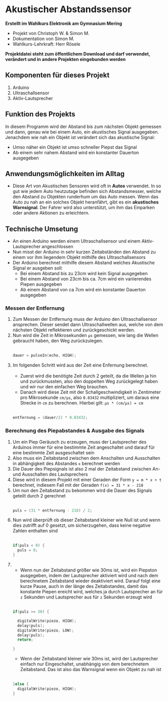 # Akustischer Abstandssensor

**Erstellt im Wahlkurs Elektronik am Gymnasium Mering**

- Projekt von Christoph W. & Simon M.
- Dokumentation von Simon M.
- Wahlkurs-Lehrkraft: Herr Rösele

**Projektdatei steht zum öffentlichem Download und darf verwendet, verändert und in andere Projekten eingebunden werden**

## Komponenten für dieses Projekt

1. Arduino
2. Ultraschallsensor
3. Aktiv-Lautsprecher

## Funktion des Projekts

In diesem Programm wird der Abstand bis zum nächsten Objekt gemessen und dann, genau wie bei einem Auto, ein akustisches Signal ausgegeben.
Jenachdem wie nah ein Objekt ist verändert sich das akustische Signal:
- Umso näher ein Objekt ist umso schneller Piepst das Signal
- Ab einem sehr nahem Abstand wird ein konstanter Dauerton ausgegeben

## Anwendungsmöglichkeiten im Alltag

- Diese Art von Akustischen Sensoren wird oft in **Autos** verwendet. In so gut wie jedem Auto heutzutage befinden sich Abstandsmesser, welche den Abstand zu Objekten runderhum um das Auto messen. Wenn das Auto zu nah an ein solches Objekt heranfährt, gibt es ein **akustisches Warnsignal**. Der Fahrer wird also unterstützt, um ihm das Einparken oder andere Aktionen zu erleichtern.

## Technische Umsetung

- An einen Arduino werden einem Ultraschallsensor und einem Aktiv-Lautsprecher angeschlossen
- Nun misst der Arduino in sehr kurzen Zeitabständen den Abstand zu einem vor ihm liegendem Objekt mithilfe des Ultraschallsensors
- Der Arduino berechnet mithilfe diesem Abstand welches Akustische Signal er ausgeben soll: 
  - Bei einem Abstand bis zu 23cm wird kein Signal ausgegeben
  - Bei einem Abstand von 23cm bis ca. 7cm wird ein variierendes Piepen ausgegeben
  - Ab einem Abstand von ca 7cm wird ein konstanter Dauerton ausgegeben

### Messen der Entfernung

1. Zum Messen der Entfernung muss der Arduino den Ultraschallsensor ansprechen. Dieser sendet dann Ultraschallwellen aus, welche von dem nächsten Objekt reflektieren und zurückgeschickt werden. 
2. Nun wird die Zeit in Mikrosekunden `µs` gemessen, wie lang die Wellen gebraucht haben, den Weg zurückzulegen.
	<br></br>
	```c++
	dauer = pulseIn(echo, HIGH);
	```
3. Im folgenden Schritt wird aus der Zeit eine Enfernung berechnet. 
	<br></br>
	- Zuerst wird die benötigte Zeit durch 2 geteilt, da die Wellen ja hin und zurückmussten, also den doppelten Weg zurückgelegt haben und wir nur den einfachen Weg brauchen.
	- Danach wird diese Zeit mit der Schallgeschwindigkeit in Zentimeter pro Mikrosekunde `cm/µs`, also `0.03432` multipliziert, um daraus eine Strecke in `cm` zu berechnen. Hierbei gilt: `µs * (cm/µs) = cm`
	<br></br>
	```c++
	entfernung = (dauer/2) * 0.03432;
	```

### Berechnung des Piepabstandes & Ausgabe des Signals

1. Um ein Piep Geräusch zu erzeugen, muss der Lautsprecher des Arduinos immer für eine bestimmte Zeit angeschaltet und darauf für eine bestimmte Zeit ausgeschaltet sein
2. Also muss ein Zeitabstand zwischen dem Anschalten und Ausschalten in abhängigkeit des Abstandes `x` berechnet werden
3. Die Dauer des Piepsignals ist also 2 mal der Zeitabstand zwischen An- und Ausschalten des Lautsprechers
4. Diese wird in diesem Projekt mit einer Geraden der Form `y = m * x + t` berechnet, indiesem Fall mit der Geraden `f(x) = 31 * x - 218`
5. Um nun den Zeitabstand zu bekommen wird die Dauer des Signals geteilt durch 2 gerechnet 
	<br></br>
	```c++
	puls = (31 * entfernung - 218) / 2; 
	```
6. Nun wird überprüft ob dieser Zeitabstand kleiner wie Null ist und wenn dies zutrifft auf 0 gesetzt, um sicherzugehen, dass keine negative Zahlen enthalten sind
	<br></br>
	```c++
	if(puls < 0) {
	  puls = 0;
	}
	```
7. - Wenn nun der Zeitabstand größer wie 30ms ist, wird ein Piepston ausgegeben, indem der Lautsprecher aktiviert wird und nach dem berechnetem Zeitabstand wieder deaktiviert wird. Darauf folgt eine kurze Pause, auch in der länge des Zeitabstandes, damit das konstante Piepen ereicht wird, welches ja durch Lautsprecher an für `z` Sekunden und Lautsprecher aus für `z` Sekunden erzeugt wird
	<br></br>
	```c++
	if(puls >= 30) {

	  digitalWrite(piezo, HIGH);
	  delay(puls);
	  digitalWrite(piezo, LOW);
	  delay(puls);
	  return;

	}
	```
	- Wenn der Zeitabstand kleiner wie 30ms ist, wird der Lautsprecher einfach nur Eingeschaltet, unabhängig von dem berechnetem Zeitabstand. Das ist also das Warnsignal wenn ein Objekt zu nah ist 
	<br></br>
	```c++
	}else {
	  digitalWrite(piezo, HIGH);
	}
	```
